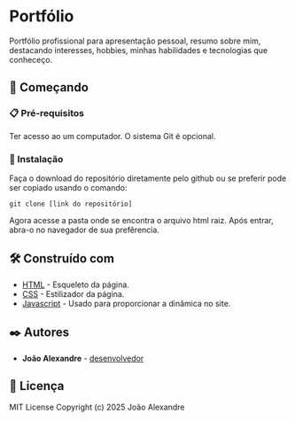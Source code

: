 # Portfólio

Portfólio profissional para apresentação pessoal, resumo sobre mim, destacando interesses, hobbies, minhas habilidades e tecnologias que conheceço.

## 🚀 Começando

### 📋 Pré-requisitos

Ter acesso ao um computador. O sistema Git é opcional.

### 🔧 Instalação

Faça o download do repositório diretamente pelo github ou se preferir pode ser copiado usando o comando:
```
git clone [link do repositório]
```
Agora acesse a pasta onde se encontra o arquivo html raiz. Após entrar, abra-o no navegador de sua prefêrencia.

## 🛠️ Construído com

* [HTML](https://www.w3schools.com/html/) - Esqueleto da página.
* [CSS](https://www.w3schools.com/html/) - Estilizador da página.
* [Javascript](https://developer.mozilla.org/pt-BR/docs/Web/JavaScript) - Usado para proporcionar a dinâmica no site.

## ✒️ Autores

* **João Alexandre** - [desenvolvedor](https://github.com/xandsmg)

## 📄 Licença

MIT License
Copyright (c) 2025 João Alexandre
